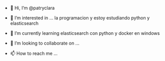 - 👋 Hi, I’m @patryclara

- 👀 I’m interested in ...
   la programacion y estoy estudiando python y elasticsearch
- 🌱 I’m currently learning  elasticsearch con python y docker en windows 
- 💞️ I’m looking to collaborate on ...
- 📫 How to reach me ...

<!---
patryclara/patryclara is a ✨ special ✨ repository because its `README.md` (this file) appears on your GitHub profile.
You can click the Preview link to take a look at your changes.
--->
